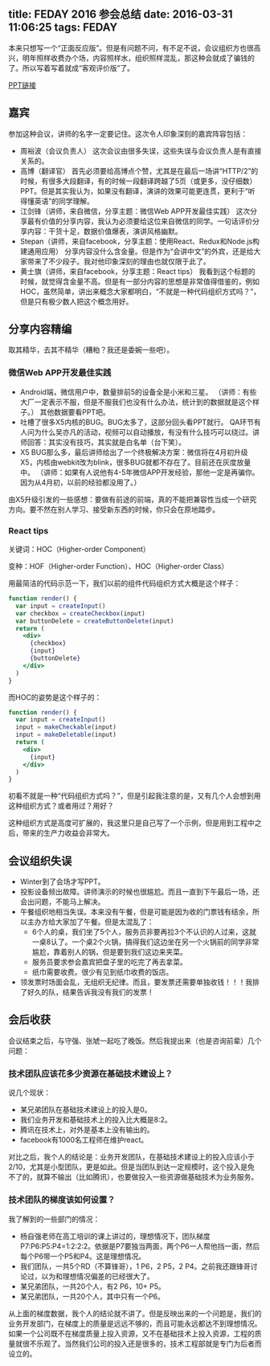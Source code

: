 title: FEDAY 2016 参会总结
date: 2016-03-31 11:06:25
tags: FEDAY
---

本来只想写一个“正面反应版”。但是有问题不问，有不足不说，会议组织方也很高兴，明年照样收费办个场，内容照样水，组织照样混乱，那这种会就成了骗钱的了。所以写着写着就成“客观评价版”了。

[PPT链接](http://www.fequan.com/2016/#ppt)

## 嘉宾

参加这种会议，讲师的名字一定要记住。这次令人印象深刻的嘉宾阵容包括：

* 周裕波（会议负责人）
  这次会议由很多失误，这些失误与会议负责人是有直接关系的。
* 高博（翻译官）
  首先必须要给高博点个赞，尤其是在最后一场讲“HTTP/2”的时候，有很多大段翻译，有的时候一段翻译跨越了5页（或更多，没仔细数）PPT。但是其实我认为，如果没有翻译，演讲的效果可能更连贯，更利于“听得懂英语”的同学理解。
* 江剑锋（讲师，来自微信，分享主题：微信Web APP开发最佳实践）
  这次分享最有价值的分享内容，我认为必须要给这位来自微信的同学。一句话评价分享内容：干货十足，数据价值爆表，演讲风格幽默。
* Stepan（讲师，来自facebook，分享主题：使用React、Redux和Node.js构建通用应用）
  分享内容没什么含金量。但是作为“会讲中文”的外宾，还是给大家带来了不少段子。我对他印象深刻的理由也就仅限于此了。
* 黄士旗（讲师，来自facebook，分享主题：React tips）
  我看到这个标题的时候，就觉得含金量不高。但是有一部分内容的思想是非常值得借鉴的，例如HOC，虽然简单，讲出来概念大家都明白，“不就是一种代码组织方式吗？”，但是只有极少数人把这个概念用好。

## 分享内容精编

取其精华，去其不精华（糟粕？我还是委婉一些吧）。

### 微信Web APP开发最佳实践

* Android端，微信用户中，数量排前5的设备全是小米和三星。
  （讲师：有些大厂一定表示不服，但是不服我们也没有什么办法，统计到的数据就是这个样子。）
  其他数据要看PPT吧。
* 吐槽了很多X5内核的BUG。BUG太多了，这部分回头看PPT就行。
  QA环节有人问为什么吴亦凡的活动，视频可以自动播放，有没有什么技巧可以绕过。讲师回答：其实没有技巧，其实就是白名单（台下笑）。
* X5 BUG那么多，最后讲师给出了一个终极解决方案：微信将在4月初升级X5，内核由webkit改为blink，很多BUG就都不存在了。目前还在灰度放量中。
（讲师：如果有人说他有4-5年微信APP开发经验，那他一定是再骗你。因为从4月初，以前的经验都没用了。）

由X5升级引发的一些感想：要做有前途的前端，真的不能把兼容性当成一个研究方向。要不然在别人学习、接受新东西的时候，你只会在原地踏步。

### React tips

关键词：HOC（Higher-order Component）

变种：HOF（Higher-order Function）、HOC（Higher-order Class）

用最简洁的代码示范一下，我们以前的组件代码组织方式大概是这个样子：

```jsx
function render() {
  var input = createInput()
  var checkbox = createCheckbox(input)
  var buttonDelete = createButtonDelete(input)
  return (
    <div>
	  {checkbox}
      {input}
      {buttonDelete}
    </div>
  )
}
```

而HOC的姿势是这个样子的：

```jsx
function render() {
  var input = createInput()
  input = makeCheckable(input)
  input = makeDeletable(input)
  return (
    <div>
      {input}
    </div>
  )
}
```

初看不就是一种“代码组织方式吗？”，但是引起我注意的是，又有几个人会想到用这种组织方式？或者用过？用好？

这种组织方式是高度可扩展的，我这里只是自己写了一个示例，但是用到工程中之后，带来的生产力收益会非常大。

## 会议组织失误

* Winter到了会场才写PPT。
* 投影设备频出故障。讲师演示的时候也很尴尬。而且一直到下午最后一场，还会出问题，不能马上解决。
* 午餐组织地相当失误。本来没有午餐，但是可能是因为收的门票钱有结余，所以主办方给大家加了午餐。但是太混乱了：
  * 6个人的桌，我们坐了5个人，服务员非要再拉3个不认识的人过来，这就一桌8认了。一个桌2个火锅，搞得我们这边坐在另一个火锅前的同学非常尴尬，靠着别人的锅，但是要到我们这边来夹菜。
  * 服务员要求参会嘉宾把盘子里的吃完了再去拿菜。
  * 纸巾需要收费。很少有见到纸巾收费的饭店。
* 领发票时场面会乱，无组织无纪律。而且，要发票还需要单独收钱！！！我排了好久的队，结果告诉我没有我们的发票！

## 会后收获

会议结束之后，与守强、张虓一起吃了晚饭。然后我提出来（也是咨询前辈）几个问题：
 
### 技术团队应该花多少资源在基础技术建设上？

说几个现状：

* 某兄弟团队在基础技术建设上的投入是0。
* 我们业务开发和基础技术上的投入比大概是8:2。
* 腾讯在技术上，对外是基本上没有输出的。
* facebook有1000名工程师在维护react。

对比之后，我个人的结论是：业务开发团队，在基础技术建设上的投入应该小于2/10，尤其是小型团队，更是如此。但是当团队到达一定规模时，这个投入是免不了的，就算不输出（比如腾讯），也要做投入一些资源做基础技术为业务服务。

### 技术团队的梯度该如何设置？

我了解到的一些部门的情况：

* 杨自强老师在高工培训的课上讲过的，理想情况下，团队梯度P7:P6:P5:P4=1:2:2:2。依据是P7要独当两面，两个P6一人帮他挡一面，然后每个P6带一个P5和P4。这是理想情况。
* 我们团队，一共5个RD（不算锋哥），1 P6，2 P5，2 P4。之前我还跟锋哥讨论过，以为和理想情况偏差的已经很大了。
* 某兄弟团队，一共20个人，有2 P6，10+ P5。
* 某兄弟团队，一共20个人，其中只有一个P6。

从上面的梯度数据，我个人的结论就不讲了。但是反映出来的一个问题是，我们的业务开发部门，在梯度上的质量是远远不够的，而且可能永远都达不到理想情况。如果一个公司既不在梯度质量上投入资源，又不在基础技术上投入资源，工程的质量就很不乐观了。当然我们公司的投入还是很多的，技术工程部就是专门为后者而设立的。

